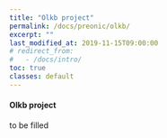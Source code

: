 ```yaml
---
title: "Olkb project"
permalink: /docs/preonic/olkb/
excerpt: ""
last_modified_at: 2019-11-15T09:00:00
# redirect_from:
#   - /docs/intro/
toc: true
classes: default
---
```


#### Olkb project

to be filled